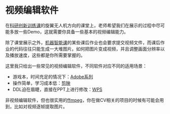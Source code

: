 # 视频编辑软件
在[科研创新训练课](../Sophomore/Research%20And%20Innovation%20Training.md)的旋翼无人机方向的课堂上，老师希望我们在展示的过程中尽可能多放一些Demo，这就需要你具备一些基本的视频编辑能力。

除了课堂展示之外，[机器智能课](../Sophomore/Machine%20Intelligence.md)的某些课后作业也会要求提交视频文件，而课后作业的代码往往只能生成一大堆图片。如何把图片变成视频，并且调整画面分辨率以及播放速度，这些都是你所需要掌握的。

这里我只给出一些常见的视频编辑软件，不同软件对应不同的适用场景：

- 游戏本，时间充足的情况下：[Adobe系列](https://software.sysu.edu.cn/adobe)
- 操作简单，学习成本低：[剪映](https://www.capcut.cn/)
- DDL迫在眉睫，直接在PPT上进行修改：[WPS](https://software.sysu.edu.cn/wps365)

非视频编辑软件，但也很实用的[ffmpeg](https://ffmpeg.org/)，你在做CV相关的项目的时候有可能会用到，比如对视频逐帧提取图片。